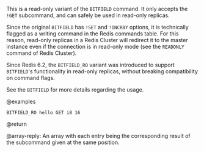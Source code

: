 This is a read-only variant of the `BITFIELD` command.
It only accepts the `!GET` subcommand, and can safely be used in read-only replicas.

Since the original `BITFIELD` has `!SET` and `!INCRBY` options, it is technically flagged as a writing command in the Redis commands table.
For this reason, read-only replicas in a Redis Cluster will redirect it to the master instance even if the connection is in read-only mode (see the `READONLY` command of Redis Cluster).

Since Redis 6.2, the `BITFIELD_RO` variant was introduced to support `BITFIELD`'s functionality in read-only replicas, without breaking compatibility on command flags.

See the `BITFIELD` for more details regarding the usage.

@examples

```
BITFIELD_RO hello GET i8 16
```

@return

@array-reply: An array with each entry being the corresponding result of the subcommand given at the same position.
